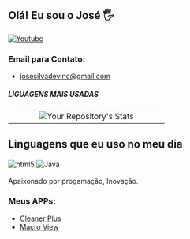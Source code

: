 ## Olá! Eu sou o José 🖐️
[![Youtube](https://img.shields.io/badge/YouTube-FF0000?style=for-the-badge&logo=youtube&logoColor=white)](https://youtube.com/channel/UC2BoMF0mLVgLUmEbyV3EO8g)
### Email para Contato:
- josesilvadevinc@gmail.com<br/>
 
##### LIGUAGENS MAIS USADAS
| | | |
| :---: |  :---: |  :---: |
|  &nbsp; &nbsp; &nbsp; &nbsp; &nbsp; | ![Your Repository's Stats](https://github-readme-stats.vercel.app/api/top-langs/?username=VLHIDDEN&theme=dark) |  &nbsp; &nbsp; &nbsp; &nbsp; &nbsp; |
## Linguagens que eu uso no meu dia
<div style="display: inline_block">
  <img align="center" alt="html5" src="https://img.shields.io/badge/HTML5-E34F26?style=for-the-badge&logo=html5&logoColor=white" />
  <img align="center" alt="Java" src="https://img.shields.io/badge/Java-ED8B00?style=for-the-badge&logo=java&logoColor=white" />
</div><br/>
Apaixonado por progamação, Inovação.

### Meus APPs:
- [Cleaner Plus](https://play.google.com/store/apps/details?id=com.sensi.alt)<br/>
- [Macro View](https://play.google.com/store/apps/details?id=com.macro.view)<br/>
